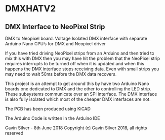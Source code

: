 # DMXHATV2

## DMX Interface to NeoPixel Strip

DMX to Neopixel board. Voltage Isolated DMX interface with separate Arduino Nano CPU’s for DMX and Neopixel driver

If you have tried driving NeoPixel strips from an Arduino and then tried to mix this with DMX then you 
may have hit the problem that the NeoPixel strip requires interrupts to be turned off when it is updated
and when this happens the DMX interface stops receiving data.  Even with small strips you may need to 
wait 50ms before the DMX data recovers.

This project is an attempt to get around this by have two Arduino Nano boards one dedicated to DMX
and the other to controlling the LED strip.  These subsystems communicate over an SPI interface.  The
DMX interface is also fully isolated which most of the cheaper DMX interfaces are not.

The PCB has been produced using KiCAD

The Arduino Code is written in the Arduino IDE

Gavin Silver - 8th June 2018
Copyright (c) Gavin Silver 2018, all rights reserved
